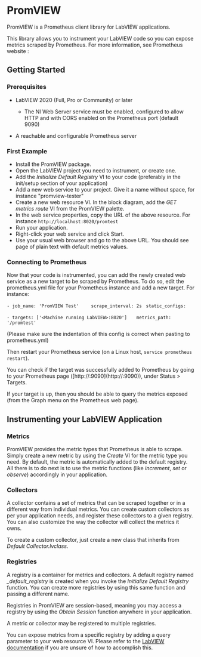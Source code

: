 # PromVIEW
PromVIEW is a Prometheus client library for LabVIEW applications. 

This library allows you to instrument your LabVIEW code so you can expose metrics scraped by Prometheus. For more information, see Prometheus website :

[Prometheus]: https://prometheus.io/

## Getting Started

### Prerequisites

- LabVIEW 2020 (Full, Pro or Community) or later
  - The NI Web Server service must be enabled, configured to allow HTTP and with CORS enabled on the Prometheus port (default 9090)

- A reachable and configurable Prometheus server

### First Example

- Install the PromVIEW package.
- Open the LabVIEW project you need to instrument, or create one.
- Add the *Initialize Default Registry* VI to your code (preferably in the init/setup section of your application)
- Add a new web service to your project. Give it a name without space, for instance "promview-tester"
- Create a new web resource VI. In the block diagram, add the *GET metrics route* VI from the PromVIEW palette.
- In the web service properties, copy the URL of the above resource. For instance `http://localhost:8020/promtest`
- Run your application.
- Right-click your web service and click Start.
- Use your usual web browser and go to the above URL. You should see page of plain text with default metrics values.

### Connecting to Prometheus

Now that your code is instrumented, you can add the newly created web service as a new target to be scraped by Prometheus. To do so, edit the prometheus.yml file for your Prometheus instance and add a new target. For instance:

`- job_name: 'PromVIEW Test'`
`    scrape_interval: 2s`
` static_configs:`

`- targets: ['<Machine running LabVIEW>:8020']`
`	metrics_path: '/promtest'`

(Please make sure the indentation of this config is correct when pasting to prometheus.yml)

Then restart your Prometheus service (on a Linux host, `service prometheus restart`).

You can check if the target was successfully added to Prometheus by going to your Prometheus page ([http://<Prometheus server>:9090](http://<Prometheus server>:9090)), under Status > Targets.

If your target is up, then you should be able to query the metrics exposed (from the Graph menu on the Prometheus web page).



## Instrumenting your LabVIEW Application

### Metrics

PromVIEW provides the metric types that Prometheus is able to scrape. Simply create a new metric by using the *Create* VI for the metric type you need. By default, the metric is automatically added to the default registry. All there is to do next is to use the metric functions (like *increment*, *set* or *observe*) accordingly in your application.

### Collectors

A collector contains a set of metrics that can be scraped together or in a different way from individual metrics. You can create custom collectors as per your application needs, and register these collectors to a given registry. You can also customize the way the collector will collect the metrics it owns.

To create a custom collector, just create a new class that inherits from *Default Collector.lvclass*.

### Registries

A registry is a container for metrics and collectors. A default registry named *_default_registry* is created when you invoke the *Initialize Default Registry* function. You can create more registries by using this same function and passing a different name.

Registries in PromVIEW are session-based, meaning you may access a registry by using the *Obtain Session* function anywhere in your application.

A metric or collector may be registered to multiple registries.

You can expose metrics from a specific registry by adding a query parameter to your web resource VI. Please refer to the [LabVIEW documentation](https://zone.ni.com/reference/en-XX/help/371361R-01/lvconcepts/ws_url_mapping/) if you are unsure of how to accomplish this.
